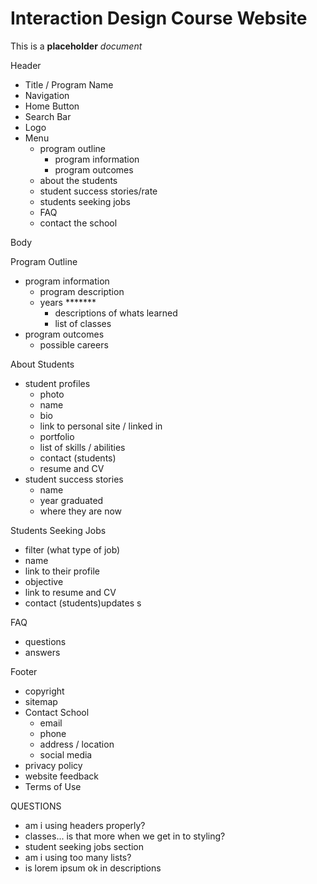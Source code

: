 # Interaction Design Course Website
This is a **placeholder** _document_

Header 
- Title / Program Name
- Navigation
- Home Button
- Search Bar
- Logo
- Menu
    - program outline
        - program information
        - program outcomes
    - about the students
    - student success stories/rate
    - students seeking jobs
    - FAQ
    - contact the school

Body

Program Outline
- program information
    - program description
    - years *******
        - descriptions of whats learned
        - list of classes
- program outcomes
    - possible careers

About Students
- student profiles
    - photo
    - name
    - bio
    - link to personal site / linked in
    - portfolio
    - list of skills / abilities
    - contact (students)
    - resume and CV
- student success stories
    - name
    - year graduated
    - where they are now

Students Seeking Jobs
- filter (what type of job)
- name
- link to their profile
- objective
- link to resume and CV
- contact (students)updates s

FAQ  
- questions
- answers

Footer
- copyright
- sitemap
- Contact School
    - email
    - phone
    - address / location
    - social media
- privacy policy
- website feedback
- Terms of Use

QUESTIONS
- am i using headers properly?
- classes... is that more when we get in to styling?
- student seeking jobs section
- am i using too many lists?
- is lorem ipsum ok in descriptions